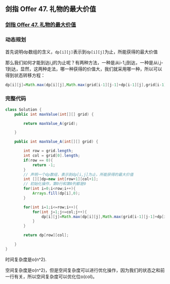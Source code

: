 ## 剑指 Offer 47. 礼物的最大价值

### [剑指 Offer 47. 礼物的最大价值](https://leetcode-cn.com/problems/li-wu-de-zui-da-jie-zhi-lcof/)

### 动态规划

首先说明dp数组的含义，`dp[i][j]`表示到`dp[i][j]`为止，所能获得的最大价值

那么我们如何才能到达i,j的为止呢？有两种方法，一种是从i-1,j到达，一种是从i,j-1到达，显然，这两种走法，哪一种获得的价值大，我们就采用哪一种，所以可以得到状态转移方程：

~~~ java
dp[i][j]=Math.max(dp[i][j],Math.max(grid[i-1][j-1]+dp[i-1][j],grid[i-1][j-1]+dp[i][j-1]));
~~~

### 完整代码

~~~ java
class Solution {
    public int maxValue(int[][] grid) {

        return maxValue_A(grid);

    }

    public int maxValue_A(int[][] grid) {

        int row = grid.length;
        int col = grid[0].length;
        if(row == 0){
            return -1;
        }
        // 声明一个dp数组，表示到dp[i,j]为止，所能获得的最大价值
        int [][]dp=new int[row+1][col+1];
        // 初始化操作，第0行和第0列都是0
        for(int i=0;i<row;i++){
            Arrays.fill(dp[i],0);
        }

        for(int i=1;i<=row;i++){
            for(int j=1;j<=col;j++){
                dp[i][j]=Math.max(dp[i][j],Math.max(grid[i-1][j-1]+dp[i-1][j],grid[i-1][j-1]+dp[i][j-1]));
            }
        }

        return dp[row][col];

    }
}
~~~

时间复杂度是o(n^2).

空间复杂度是o(n^2)，但是空间复杂度可以进行优化操作，因为我们的状态之和前一行有关，所以空间复杂度可以优化位o(col)。